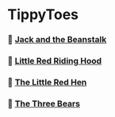 # TippyToes

### 🌱 [Jack and the Beanstalk](Jack_and_the_Beanstalk/index.html) 

### 🧣 [Little Red Riding Hood](Little_Red_Riding_Hood/index.html) 

### 🐔 [The Little Red Hen](The_Little_Red_Hen/index.html)

### 🐻 [The Three Bears](The_Three_Bears/index.html)
